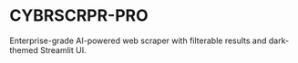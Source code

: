 # CYBRSCRPR-PRO
Enterprise-grade AI-powered web scraper with filterable results and dark-themed Streamlit UI.